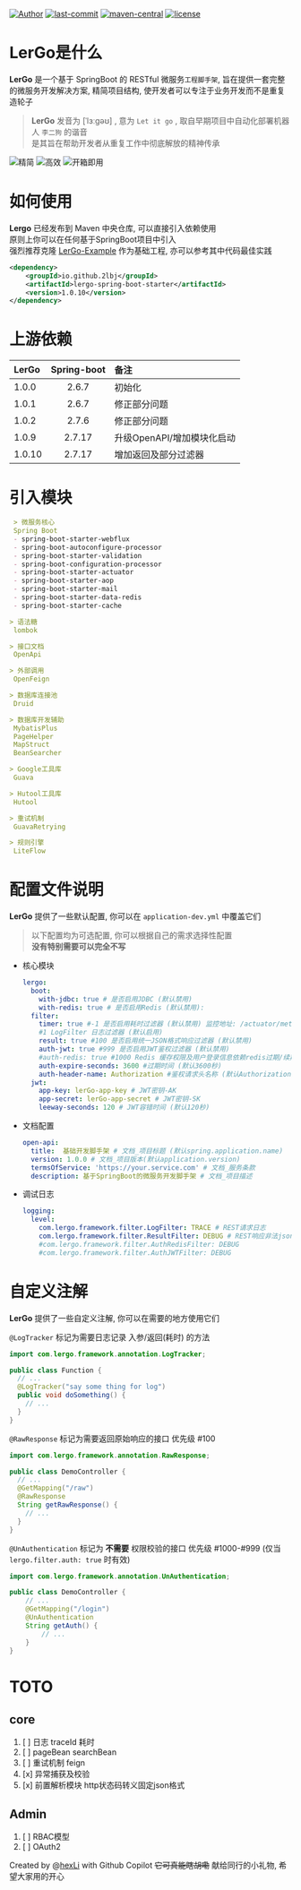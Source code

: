 [![Author](https://img.shields.io/badge/Author-hexLi-666699)](https://2lbj.github.io/) [![last-commit](https://img.shields.io/github/last-commit/2lbj/lergo-spring-boot-starter)](https://github.com/2lbj/lergo-spring-boot-starter) [![maven-central](https://img.shields.io/maven-central/v/io.github.2lbj/lergo-spring-boot-starter?link=https%3A%2F%2Fcentral.sonatype.com%2Fartifact%2Fio.github.2lbj%2Flergo-spring-boot-starter)](https://central.sonatype.com/artifact/io.github.2lbj/lergo-spring-boot-starter) [![license](https://img.shields.io/badge/license-GPLv3.0-orange)](./LICENSE)

# LerGo是什么

**LerGo** 是一个基于 SpringBoot 的 RESTful 微服务`工程脚手架`, 旨在提供一套完整的微服务开发解决方案, 精简项目结构,
使开发者可以专注于业务开发而不是重复造轮子

> **LerGo** 发音为 [ˈlɜːɡəʊ] , 意为 `Let it go` , 取自早期项目中自动化部署机器人 `李二狗` 的谐音  
> 是其旨在帮助开发者从重复工作中彻底解放的精神传承

![精简](https://img.shields.io/badge/%23-%E7%B2%BE%E7%AE%80-4f8a7c)
![高效](https://img.shields.io/badge/%23-%E9%AB%98%E6%95%88-4f8a7c)
![开箱即用](https://img.shields.io/badge/%23-%E5%BC%80%E7%AE%B1%E5%8D%B3%E7%94%A8-4f8a7c)

# 如何使用

**Lergo** 已经发布到 Maven 中央仓库, 可以直接引入依赖使用  
原则上你可以在任何基于SpringBoot项目中引入  
强烈推荐克隆 [LerGo-Example](https://github.com/2lbj/LerGo-Example) 作为基础工程, 亦可以参考其中代码最佳实践

```xml
<dependency>
    <groupId>io.github.2lbj</groupId>
    <artifactId>lergo-spring-boot-starter</artifactId>
    <version>1.0.10</version>
</dependency>
```

# 上游依赖

| LerGo  | Spring-boot | 备注                |
|:-------|:-----------:|:------------------|
| 1.0.0  |    2.6.7    | 初始化               |
| 1.0.1  |    2.6.7    | 修正部分问题            |
| 1.0.2  |    2.7.6    | 修正部分问题            |
| 1.0.9  |   2.7.17    | 升级OpenAPI/增加模块化启动 |
| 1.0.10 |   2.7.17    | 增加返回及部分过滤器        |

# 引入模块

```markdown
 > 微服务核心
 Spring Boot
 - spring-boot-starter-webflux
 - spring-boot-autoconfigure-processor
 - spring-boot-starter-validation
 - spring-boot-configuration-processor
 - spring-boot-starter-actuator
 - spring-boot-starter-aop
 - spring-boot-starter-mail
 - spring-boot-starter-data-redis
 - spring-boot-starter-cache

> 语法糖
 lombok

> 接口文档
 OpenApi

> 外部调用
 OpenFeign

> 数据库连接池
 Druid

> 数据库开发辅助
 MybatisPlus
 PageHelper
 MapStruct
 BeanSearcher

> Google工具库
 Guava

> Hutool工具库
 Hutool

> 重试机制
 GuavaRetrying

> 规则引擎
 LiteFlow 
```

# 配置文件说明

**LerGo** 提供了一些默认配置, 你可以在 `application-dev.yml` 中覆盖它们

> 以下配置均为可选配置, 你可以根据自己的需求选择性配置  
> **没有特别需要可以完全不写**

* 核心模块
  ```yaml
  lergo:
    boot:
      with-jdbc: true # 是否启用JDBC (默认禁用)
      with-redis: true # 是否启用Redis (默认禁用):
    filter:
      timer: true #-1 是否启用耗时过滤器 (默认禁用) 监控地址: /actuator/metrics/lergo.filter.timer
      #1 LogFilter 日志过滤器 (默认启用)
      result: true #100 是否启用统一JSON格式响应过滤器 (默认禁用)
      auth-jwt: true #999 是否启用JWT鉴权过滤器 (默认禁用)
      #auth-redis: true #1000 Redis 缓存权限及用户登录信息依赖redis过期/续期token-key (默认禁用) 如无特别需求建议采用JWT实现
      auth-expire-seconds: 3600 #过期时间 (默认3600秒)
      auth-header-name: Authorization #鉴权请求头名称 (默认Authorization)
    jwt:
      app-key: lerGo-app-key # JWT密钥-AK
      app-secret: lerGo-app-secret # JWT密钥-SK
      leeway-seconds: 120 # JWT容错时间 (默认120秒)
  ```
* 文档配置
  ```yaml
  open-api:
    title:  基础开发脚手架 # 文档_项目标题 (默认spring.application.name)
    version: 1.0.0 # 文档_项目版本(默认application.version)
    termsOfService: 'https://your.service.com' # 文档_服务条款
    description: 基于SpringBoot的微服务开发脚手架 # 文档_项目描述
  ```
* 调试日志
  ```yaml
  logging:
    level:
      com.lergo.framework.filter.LogFilter: TRACE # REST请求日志
      com.lergo.framework.filter.ResultFilter: DEBUG # REST响应非法json
      #com.lergo.framework.filter.AuthRedisFilter: DEBUG
      #com.lergo.framework.filter.AuthJWTFilter: DEBUG
  ```

# 自定义注解

**LerGo** 提供了一些自定义注解, 你可以在需要的地方使用它们

`@LogTracker` 标记为需要日志记录 入参/返回(耗时) 的方法
```java
import com.lergo.framework.annotation.LogTracker;

public class Function {
  // ...
  @LogTracker("say some thing for log")
  public void doSomething() {
    // ...
  }
}
```

`@RawResponse` 标记为需要返回原始响应的接口 优先级 #100
```java
import com.lergo.framework.annotation.RawResponse;

public class DemoController {
  // ...
  @GetMapping("/raw")
  @RawResponse
  String getRawResponse() {
    // ...
  }
}
```

`@UnAuthentication` 标记为 **不需要** 权限校验的接口 优先级 #1000-#999 (仅当 `lergo.filter.auth: true` 时有效)

```java
import com.lergo.framework.annotation.UnAuthentication;

public class DemoController {
    // ...
    @GetMapping("/login")
    @UnAuthentication
    String getAuth() {
        // ...
    }
}
```

# TOTO
## core
1. [ ] 日志 traceId 耗时
2. [ ] pageBean searchBean
3. [ ] 重试机制 feign
4. [x] 异常捕获及校验
5. [x] 前置解析模块 http状态码转义固定json格式

## Admin
1. [ ] RBAC模型 
2. [ ] OAuth2


Created by @[hexLi](https://2lbj.github.io/) with Github Copilot ~~它可真能瞎胡嘞~~ 献给同行的小礼物, 希望大家用的开心